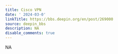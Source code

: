 ```yaml
---
title: Cisco VPN
date: ' 2024-03-0'
linkTitle: https://bbs.deepin.org/en/post/269000
source: deepin_bbs
description: NA
disable_comments: true
---
```

NA
